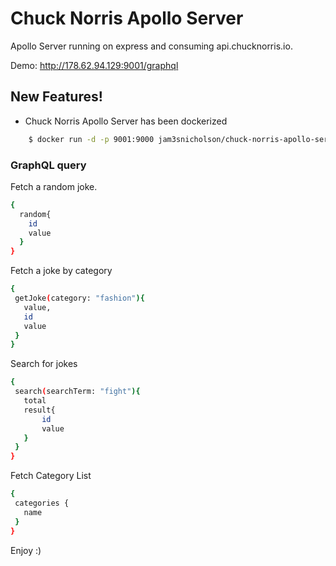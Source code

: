 # Chuck Norris Apollo Server
 Apollo Server running on express and consuming api.chucknorris.io.
 
Demo: http://178.62.94.129:9001/graphql

## New Features!

  -  Chuck Norris Apollo Server has been dockerized

```sh
    $ docker run -d -p 9001:9000 jam3snicholson/chuck-norris-apollo-server
```

### GraphQL query

Fetch a random joke.

```sh
{
  random{
    id
    value
  }
}
```
 Fetch a joke by category
 ```sh
{
  getJoke(category: "fashion"){
    value,
    id
    value
  }
}
```
  Search for jokes
 ```sh
{
  search(searchTerm: "fight"){
	total
    result{
        id
        value
    }
  }
}
```  

Fetch Category List
 ```sh
{
  categories {
    name
  }
}
```  


Enjoy :)
